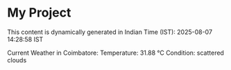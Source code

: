 # My Project

This content is dynamically generated in Indian Time (IST): 2025-08-07 14:28:58 IST


Current Weather in Coimbatore:
Temperature: 31.88 °C
Condition: scattered clouds
